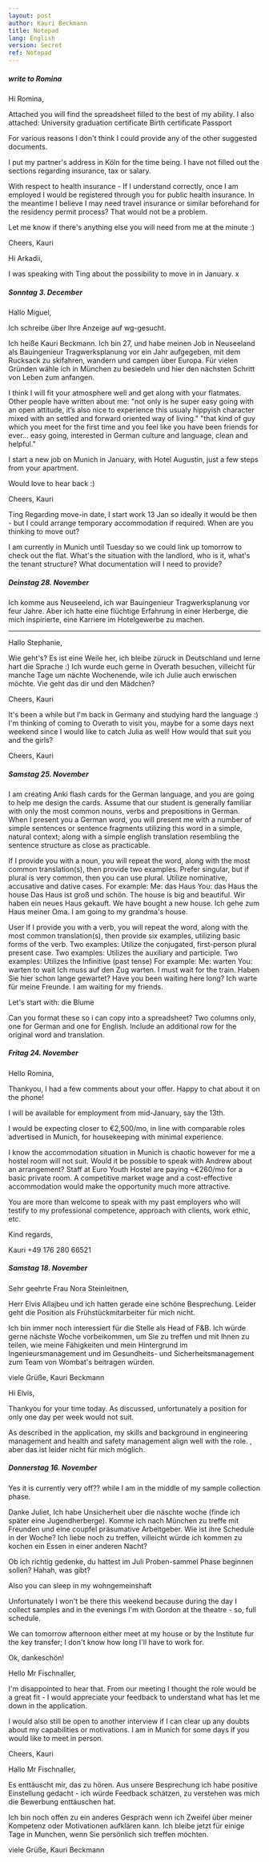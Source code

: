 ```yaml
---
layout: post
author: Kauri Beckmann
title: Notepad
lang: English
version: Secret
ref: Notepad
---
```


##### write to Romina

Hi Romina,

Attached you will find the spreadsheet filled to the best of my ability.
I also attached:
University graduation certificate
Birth certificate
Passport

For various reasons I don't think I could provide any of the other suggested documents.

I put my partner's address in Köln for the time being. I have not filled out the sections regarding insurance, tax or salary.

With respect to health insurance - 
If I understand correctly, once I am employed I would be registered through you for public health insurance. In the meantime I believe I may need travel insurance or similar beforehand for the residency permit process? That would not be a problem.

Let me know if there's anything else you will need from me at the minute :)

Cheers,
Kauri




Hi Arkadii,

I was speaking with Ting about the possibility to move in in January.
x


##### Sonntag 3. December

Hallo Miguel,

Ich schreibe über Ihre Anzeige auf wg-gesucht.

Ich heiße Kauri Beckmann. Ich bin 27, und habe meinen Job in Neuseeland als Bauingenieur Tragwerksplanung vor ein Jahr aufgegeben, mit dem Rucksack zu skifahren, wandern und campen über Europa. Für vielen Gründen wähle ich in München zu besiedeln und hier den nächsten Schritt von Leben zum anfangen.

I think I will fit your atmosphere well and get along with your flatmates. Other people have written about me:
"not only is he super easy going with an open attitude, it’s also nice to experience this usualy hippyish character mixed with an settled and forward oriented way of living."
"that kind of guy which you meet for the first time and you feel like you have been friends for ever... easy going, interested in German culture and language, clean and helpful."

I start a new job on Munich in January, with Hotel Augustin, just a few steps from your apartment.

Would love to hear back :)

Cheers,
Kauri

Ting
Regarding move-in date, I start work 13 Jan so ideally it would be then - but I could arrange temporary accommodation if required. When are you thinking to move out? 

I am currently in Munich until Tuesday so we could link up tomorrow to check out the flat.
What's the situation with the landlord, who is it, what's the tenant structure?
What documentation will I need to provide?


##### Deinstag 28. November

Ich komme aus Neuseelend, ich war Bauingenieur Tragwerksplanung vor feur Jahre.
Aber ich hatte eine flüchtige Erfahrung in einer Herberge, die mich inspirierte, eine Karriere im Hotelgewerbe zu machen.

__________________

Hallo Stephanie,

Wie geht's? Es ist eine Weile her, ich bleibe züruck in Deutschland und lerne hart die Sprache :)
Ich wurde euch gerne in Overath besuchen, villeicht für manche Tage um nächte Wochenende, wile ich Julie auch erwischen möchte. Vie geht das dir und den Mädchen?

Cheers,
Kauri

It's been a while but I'm back in Germany and studying hard the language :) I'm thinking of coming to Overath to visit you, maybe for a some days next weekend since I would like to catch Julia as well! How would that suit you and the girls?



Cheers,
Kauri

##### Samstag 25. November

I am creating Anki flash cards for the German language, and you are going to help me design the cards. Assume that our student is generally familiar with only the most common nouns, verbs and prepositions in German. When I present you a German word, you will present me with a number of simple sentences or sentence fragments utilizing this word in a simple, natural context; along with a simple english translation resembling the sentence structure as close as practicable.

If I provide you with a noun, you will repeat the word, along with the most common translation(s), then provide two examples. Prefer singular, but if plural is very common, then you can use plural. Utilize nominative, accusative and dative cases. For example: 
Me: das Haus
You: das Haus
the house
Das Haus ist groß und schön.
The house is big and beautiful.
Wir haben ein neues Haus gekauft.
We have bought a new house.
Ich gehe zum Haus meiner Oma.
I am going to my grandma's house.

User
If I provide you with a verb, you will repeat the word, along with the most common translation(s), then provide six examples, utilizing basic forms of the verb.
Two examples: Utilize the conjugated, first-person plural present case.
Two examples: Utilizes the auxiliary and participle.
Two examples: Utilizes the Infinitive (past tense)
For example:
Me: warten
You: warten
to wait
Ich muss auf den Zug warten.
I must wait for the train.
Haben Sie hier schon lange gewartet?
Have you been waiting here long?
Ich warte für meine Freunde.
I am waiting for my friends.

Let's start with:
die Blume

Can you format these so i can copy into a spreadsheet? Two columns only, one for German and one for English. Include an additional row for the original word and translation.





##### Fritag 24. November

Hello Romina,

Thankyou, I had a few comments about your offer. Happy to chat about it on the phone!

I will be available for employment from mid-January, say the 13th.

I would be expecting closer to €2,500/mo, in line with comparable roles advertised in Munich, for housekeeping with minimal experience.

I know the accommodation situation in Munich is chaotic however for me a hostel room will not suit. Would it be possible to speak with Andrew about an arrangement? Staff at Euro Youth Hostel are paying ~€260/mo for a basic private room. A competitive market wage and a cost-effective accommodation would make the opportunity much more attractive.

You are more than welcome to speak with my past employers who will testify to my professional competence, approach with clients, work ethic, etc.

Kind regards,

Kauri
+49 176 280 66521

##### Samstag 18. November

Sehr geehrte Frau Nora Steinleitnen,

Herr Elvis Allajbeu und ich hatten gerade eine schöne Besprechung. Leider geht die Position als Frühstückmitarbeiter für mich nicht.

Ich bin immer noch interessiert für die Stelle als Head of F&B. Ich würde gerne nächste Woche vorbeikommen, um Sie zu treffen und mit Ihnen zu teilen, wie meine Fähigkeiten und mein Hintergrund im Ingenieursmanagement und im Gesundheits- und Sicherheitsmanagement zum Team von Wombat's beitragen würden.

viele Grüße,
Kauri Beckmann

Hi Elvis,

Thankyou for your time today. As discussed, unfortunately a position for only one day per week would not suit. 

As described in the application, my skills and background in engineering management and health and safety management align well with the role.
, aber das ist leider nicht für mich möglich. 

##### Donnerstag 16. November

Yes it is currently very off?? while I am in the middle of my sample collection phase.

Danke Juliet, Ich habe Unsicherheit uber die näschte woche (finde ich später eine Jugendherberge). Komme ich nach München zu treffe mit Freunden und eine coupfel präsumative Arbeitgeber. Wie ist ihre Schedule in der Woche? Ich liebe noch zu treffen, villeicht würde ich kommen zu kochen ein Essen in einer anderen Nacht?

Ob ich richtig gedenke, du hattest im Juli Proben-sammel Phase beginnen sollen? Hahah, was gibt?


Also you can sleep in my wohngemeinshaft

Unfortunately I won't be there this weekend because during the day I collect samples and in the evenings I'm with Gordon at the theatre - so, full schedule.

We can tomorrow afternoon either meet at my house or by the Institute fur the key transfer; I don't know how long I'll have to work for.

Ok, dankeschön! 


Hello Mr Fischnaller,

I'm disappointed to hear that. From our meeting I thought the role would be a great fit - I would appreciate your feedback to understand what has let me down in the application.

I would also still be open to another interview if I can clear up any doubts about my capabilities or motivations. I am in Munich for some days if you would like to meet in person.

Cheers,
Kauri


Hallo Mr Fischnaller,

Es enttäuscht mir, das zu hören. Aus unsere Besprechung ich habe positive Einstellung gedacht - ich würde Feedback schätzen, zu verstehen was mich die Bewerbung enttäuschen hat.

Ich bin noch offen zu ein anderes Gespräch wenn ich Zweifel über meiner Kompetenz oder Motivationen aufklären kann. Ich bleibe jetzt für einige Tage in Munchen, wenn Sie persönlich sich treffen möchten.

viele Grüße,
Kauri Beckmann

